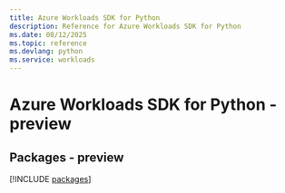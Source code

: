 ```yaml
---
title: Azure Workloads SDK for Python
description: Reference for Azure Workloads SDK for Python
ms.date: 08/12/2025
ms.topic: reference
ms.devlang: python
ms.service: workloads
---
```

# Azure Workloads SDK for Python - preview
## Packages - preview
[!INCLUDE [packages](workloads-index.md)]